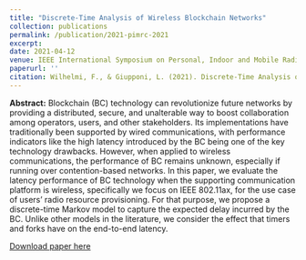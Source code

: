 ```yaml
---
title: "Discrete-Time Analysis of Wireless Blockchain Networks"
collection: publications
permalink: /publication/2021-pimrc-2021
excerpt: 
date: 2021-04-12
venue: IEEE International Symposium on Personal, Indoor and Mobile Radio Communications (PIMRC) 
paperurl: ''
citation: Wilhelmi, F., & Giupponi, L. (2021). Discrete-Time Analysis of Wireless Blockchain Networks.
---
```


**Abstract:** Blockchain (BC) technology can revolutionize future networks by providing a distributed, secure, and unalterable way
to boost collaboration among operators, users, and other stakeholders. Its implementations have traditionally been supported by
wired communications, with performance indicators like the high latency introduced by the BC being one of the key technology
drawbacks. However, when applied to wireless communications, the performance of BC remains unknown, especially if running
over contention-based networks. In this paper, we evaluate the latency performance of BC technology when the supporting
communication platform is wireless, specifically we focus on IEEE 802.11ax, for the use case of users’ radio resource provisioning.
For that purpose, we propose a discrete-time Markov model to capture the expected delay incurred by the BC. Unlike other
models in the literature, we consider the effect that timers and forks have on the end-to-end latency.

[Download paper here](https://arxiv.org/pdf/2104.05586.pdf)